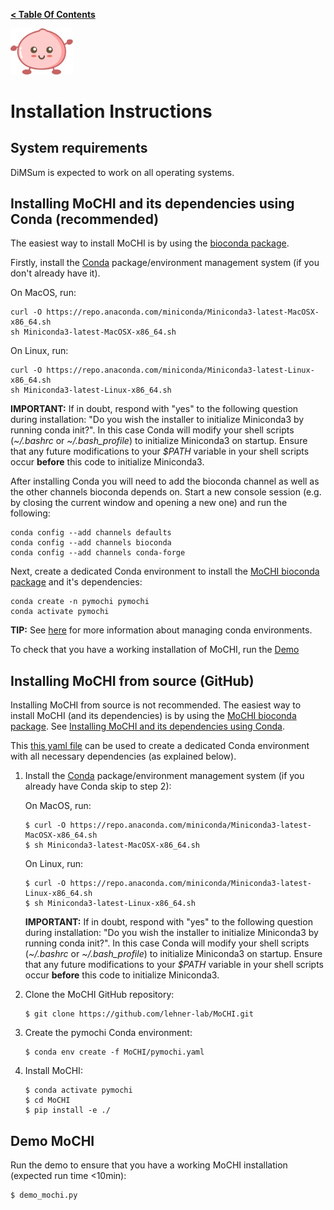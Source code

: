 **[< Table Of Contents](https://github.com/lehner-lab/MoCHI#table-of-contents)**
<p align="left">
  <img src="../Mochi.png" width="100">
</p>

# Installation Instructions

## System requirements

DiMSum is expected to work on all operating systems.

## Installing MoCHI and its dependencies using Conda (recommended)

The easiest way to install MoCHI is by using the [bioconda package](http://bioconda.github.io/recipes/pymochi/README.html).

Firstly, install the [Conda](https://docs.conda.io/) package/environment management system (if you don't already have it).

On MacOS, run:
```
curl -O https://repo.anaconda.com/miniconda/Miniconda3-latest-MacOSX-x86_64.sh
sh Miniconda3-latest-MacOSX-x86_64.sh
```
On Linux, run:
```
curl -O https://repo.anaconda.com/miniconda/Miniconda3-latest-Linux-x86_64.sh
sh Miniconda3-latest-Linux-x86_64.sh
```

**IMPORTANT:** If in doubt, respond with "yes" to the following question during installation: "Do you wish the installer to initialize Miniconda3 by running conda init?". In this case Conda will modify your shell scripts (*~/.bashrc* or *~/.bash_profile*) to initialize Miniconda3 on startup. Ensure that any future modifications to your *$PATH* variable in your shell scripts occur **before** this code to initialize Miniconda3.

After installing Conda you will need to add the bioconda channel as well as the other channels bioconda depends on. Start a new console session (e.g. by closing the current window and opening a new one) and run the following:
```
conda config --add channels defaults
conda config --add channels bioconda
conda config --add channels conda-forge
```

Next, create a dedicated Conda environment to install the [MoCHI bioconda package](http://bioconda.github.io/recipes/pymochi/README.html) and it's dependencies:
```
conda create -n pymochi pymochi
conda activate pymochi
```
**TIP:** See [here](https://docs.conda.io/projects/conda/en/latest/user-guide/tasks/manage-environments.html) for more information about managing conda environments.

To check that you have a working installation of MoCHI, run the [Demo](#demo-mochi)

## Installing MoCHI from source (GitHub)

Installing MoCHI from source is not recommended. The easiest way to install MoCHI (and its dependencies) is by using the [MoCHI bioconda package](http://bioconda.github.io/recipes/pymochi/README.html). See [Installing MoCHI and its dependencies using Conda](#installing-mochi-and-its-dependencies-using-conda-recommended).

This [this yaml file](../pymochi.yaml) can be used to create a dedicated Conda environment with all necessary dependencies (as explained below).

1. Install the [Conda](https://docs.conda.io/) package/environment management system (if you already have Conda skip to step 2):

   On MacOS, run:
   ```
   $ curl -O https://repo.anaconda.com/miniconda/Miniconda3-latest-MacOSX-x86_64.sh
   $ sh Miniconda3-latest-MacOSX-x86_64.sh
   ```
   On Linux, run:
   ```
   $ curl -O https://repo.anaconda.com/miniconda/Miniconda3-latest-Linux-x86_64.sh
   $ sh Miniconda3-latest-Linux-x86_64.sh
   ```

   **IMPORTANT:** If in doubt, respond with "yes" to the following question during installation: "Do you wish the installer to initialize Miniconda3 by running conda init?". In this case Conda will modify your shell scripts (*~/.bashrc* or *~/.bash_profile*) to initialize Miniconda3 on startup. Ensure that any future modifications to your *$PATH* variable in your shell scripts occur **before** this code to initialize Miniconda3.

2. Clone the MoCHI GitHub repository:
   ```
   $ git clone https://github.com/lehner-lab/MoCHI.git
   ```

3. Create the pymochi Conda environment:
   ```
   $ conda env create -f MoCHI/pymochi.yaml
   ```

4. Install MoCHI:
   ```
   $ conda activate pymochi
   $ cd MoCHI
   $ pip install -e ./
   ```

## Demo MoCHI

Run the demo to ensure that you have a working MoCHI installation (expected run time <10min):
   ```
   $ demo_mochi.py
   ```
